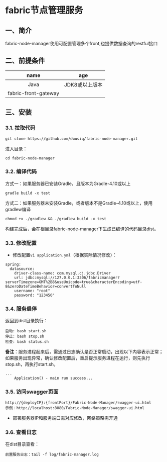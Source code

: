 # fabric节点管理服务
## 一、简介
fabric-node-manager使用可配置管理多个front,也提供数据查询的restful接口

## 二、前提条件

| name | age |
|:----:|:----:|
| Java | JDK8或以上版本 |
| fabric-front-gateway | |

## 三、安装
### 3.1. 拉取代码

```
git clone https://github.com/dwusiq/fabric-node-manager.git
```

进入目录：

```
cd fabric-node-manager
```

### 3.2. 编译代码

方式一：如果服务器已安装Gradle，且版本为Gradle-4.10或以上

```shell
gradle build -x test
```

方式二：如果服务器未安装Gradle，或者版本不是Gradle-4.10或以上，使用gradlew编译

```shell
chmod +x ./gradlew && ./gradlew build -x test
```

构建完成后，会在根目录fabric-node-manager下生成已编译的代码目录dist。

### 3.3. 修改配置
* 修改配置`vi application.yml`（根据实际情况修改）：

```
spring:
  datasource:
    driver-class-name: com.mysql.cj.jdbc.Driver
    url: jdbc:mysql://127.0.0.1:3306/fabricmanager?serverTimezone=GMT%2B8&useUnicode=true&characterEncoding=utf-8&zeroDateTimeBehavior=convertToNull
    username: "root"
    password: "123456"
```


### 3.4. 服务启停

返回到dist目录执行：
```shell
启动: bash start.sh
停止: bash stop.sh
检查: bash status.sh
```
**备注**：服务进程起来后，需通过日志确认是否正常启动，出现以下内容表示正常；如果服务出现异常，确认修改配置后，重启提示服务进程在运行，则先执行stop.sh，再执行start.sh。

```
...
	Application() - main run success...
```

### 3.5. 访问swagger页面

```
http://{deployIP}:{frontPort}/Fabric-Node-Manager/swagger-ui.html
示例：http://localhost:8080/Fabric-Node-Manager/swagger-ui.html
```

- 部署服务器IP和服务端口需对应修改，网络策略需开通


### 3.6. 查看日志

在dist目录查看：

```
前置服务日志：tail -f log/fabric-manager.log
```
